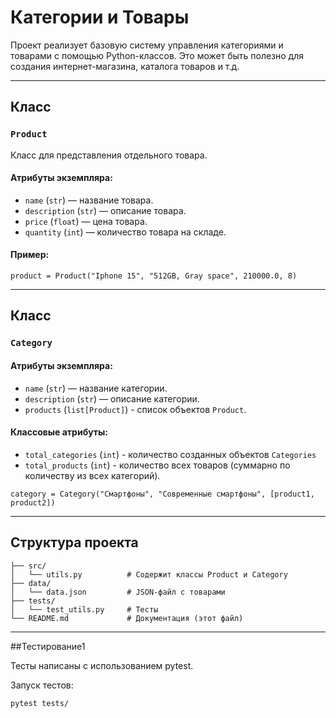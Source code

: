 # Категории и Товары

Проект реализует базовую систему управления категориями и товарами с помощью Python-классов. Это может быть полезно для создания интернет-магазина, каталога товаров и т.д.

---

## Класс

### `Product`

Класс для представления отдельного товара.

#### Атрибуты экземпляра:
- `name` (`str`) — название товара.
- `description` (`str`) — описание товара.
- `price` (`float`) — цена товара.
- `quantity` (`int`) — количество товара на складе.

#### Пример:
```
product = Product("Iphone 15", "512GB, Gray space", 210000.0, 8)
```

---

## Класс

### `Category`

#### Атрибуты экземпляра:
- `name` (`str`) — название категории.
- `description` (`str`) — описание категории.
- `products` (`list[Product]`) - список объектов `Product`.

#### Классовые атрибуты:
- `total_categories` (`int`) - количество созданных объектов `Categories`
- `total_products` (`int`) - количество всех товаров (суммарно по количеству из всех категорий).

```
category = Category("Смартфоны", "Современные смартфоны", [product1, product2])
```

---

## Структура проекта

```project/
├── src/
│   └── utils.py          # Содержит классы Product и Category
├── data/
│   └── data.json         # JSON-файл с товарами
├── tests/
│   └── test_utils.py     # Тесты
└── README.md             # Документация (этот файл)
```

---

##Тестирование1

Тесты написаны с использованием pytest.

Запуск тестов:
```
pytest tests/
```
